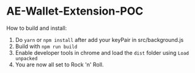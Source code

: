 # AE-Wallet-Extension-POC

How to build and install:

1. Do `yarn` or `npm install` after add your keyPair in src/background.js
2. Build with `npm run build`
3. Enable developer tools in chrome and load the `dist` folder using `Load unpacked`
4. You are now all set to Rock 'n' Roll.
